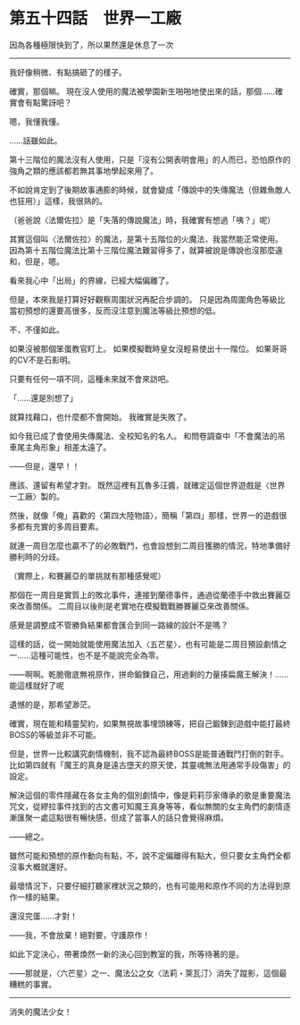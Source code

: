 # 第五十四話　世界一工廠

因為各種極限快到了，所以果然還是休息了一次

---

我好像稍微、有點搞砸了的樣子。

確實，那個嘛。
現在沒人使用的魔法被學園新生啪啪地使出來的話，那個……確實會有點驚訝吧？

嗯，我懂我懂。

……話雖如此。

第十三階位的魔法沒有人使用，只是「沒有公開表明會用」的人而已，恐怕原作的強角之類的應該都若無其事地學起來用了。

不如說肯定到了後期故事通膨的時候，就會變成「傳說中的失傳魔法（但雜魚敵人也狂用）」這樣，我很熟的。

（爸爸說〈法爾佐拉〉是「失落的傳說魔法」時，我確實有想過「咦？」呢）

其實這個叫〈法爾佐拉〉的魔法，是第十五階位的火魔法，我當然能正常使用。
因為第十五階位魔法比第十三階位魔法難習得多了，就算被說是傳說也沒那麼違和，但是，嗯。

看來我心中「出局」的界線，已經大幅偏離了。

但是，本來我是打算好好觀察周圍狀況再配合步調的。
只是因為周圍角色等級比當初預想的還要高很多，反而沒注意到魔法等級比預想的低。

不，不僅如此。

如果沒被那個笨蛋教官盯上。
如果模擬戰時皇女沒輕易使出十一階位。
如果哥哥的CV不是石影明。

只要有任何一項不同，這種未來就不會來訪吧。

「……還是別想了」

就算找藉口，也什麼都不會開始。
我確實是失敗了。

如今我已成了會使用失傳魔法、全校知名的名人。
和問卷調查中「不會魔法的吊車尾主角形象」相差太遠了。

――但是，還早！！

應該、還留有希望才對。
既然這裡有瓦魯多汪醬，就確定這個世界遊戲是〈世界一工廠〉製的。

然後，就像「俺」喜歡的〈第四大陸物語〉，簡稱「第四」那樣，世界一的遊戲很多都有充實的多周目要素。

就連一周目怎麼也贏不了的必敗戰鬥，也會設想到二周目獲勝的情況，特地準備好勝利時的分歧。

（實際上，和賽麗亞的單挑就有那種感覺呢）

那個在一周目是實質上的敗北事件，連接到蘭德事件，通過從蘭德手中救出賽麗亞來改善關係。
二周目以後則是老實地在模擬戰戰勝賽麗亞來改善關係。

感覺是調整成不管勝負結果都會匯合到同一路線的設計不是嗎？

這樣的話，從一開始就能使用魔法加入〈五芒星〉，也有可能是二周目預設劇情之一……這種可能性，也不是不能說完全為零。

――啊啊。乾脆徹底無視原作，拼命鍛鍊自己，用過剩的力量揍扁魔王解決！……能這樣就好了呢

遺憾的是，那希望渺茫。

確實，現在能和精靈契約，如果無視故事埋頭練等，把自己鍛鍊到遊戲中能打最終BOSS的等級並非不可能。

但是，世界一比較講究劇情機制，我不認為最終BOSS是能普通戰鬥打倒的對手。
比如第四就有「魔王的真身是遠古墮天的原天使，其靈魂無法用通常手段傷害」的設定。

解決這個的零件隱藏在各女主角的個別劇情中，像是莉莉莎家傳承的歌是重要魔法咒文，從繆拉事件找到的古文書可知魔王真身等等，看似無關的女主角們的劇情逐漸匯聚一處這點很有暢快感，但成了當事人的話只會覺得麻煩。

――總之。

雖然可能和預想的原作動向有點，不，說不定偏離得有點大，但只要女主角們全都沒事大概就還好。

最壞情況下，只要仔細打聽家裡狀況之類的，也有可能用和原作不同的方法得到原作一樣的結果。

還沒完蛋……才對！

――我，不會放棄！絕對要，守護原作！

如此下定決心，帶著煥然一新的決心回到教室的我，所等待著的是。

――那就是，〈六芒星〉之一、魔法公之女〈法莉・萊瓦汀〉消失了蹤影，這個最糟糕的事實。

---

消失的魔法少女！